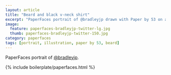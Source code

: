 ```yaml
---
layout: article
title: "Beard and black v-neck shirt"
excerpt: "PaperFaces portrait of @bradleyjp drawn with Paper by 53 on an iPad."
image: 
  feature: paperfaces-bradleyjp-twitter-lg.jpg
  thumb: paperfaces-bradleyjp-twitter-150.jpg
category: paperfaces
tags: [portrait, illustration, paper by 53, beard]
---
```


PaperFaces portrait of [@bradleyjp](http://twitter.com/bradleyjp).

{% include boilerplate/paperfaces.html %}